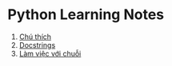 # Python Learning Notes

1. [Chú thích](comments.md)
2. [Docstrings](docstrings.md)
3. [Làm việc với chuỗi](strings.md)